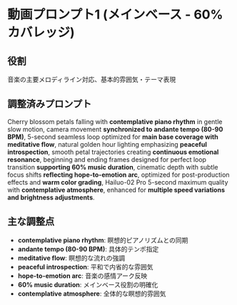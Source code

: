# 動画プロンプト1 (メインベース - 60%カバレッジ)

## 役割
音楽の主要メロディライン対応、基本的雰囲気・テーマ表現

## 調整済みプロンプト
Cherry blossom petals falling with **contemplative piano rhythm** in gentle slow motion, camera movement **synchronized to andante tempo (80-90 BPM)**, 5-second seamless loop optimized for **main base coverage with meditative flow**, natural golden hour lighting emphasizing **peaceful introspection**, smooth petal trajectories creating **continuous emotional resonance**, beginning and ending frames designed for perfect loop transition **supporting 60% music duration**, cinematic depth with subtle focus shifts **reflecting hope-to-emotion arc**, optimized for post-production effects and **warm color grading**, Hailuo-02 Pro 5-second maximum quality with **contemplative atmosphere**, enhanced for **multiple speed variations and brightness adjustments**.

## 主な調整点
- **contemplative piano rhythm**: 瞑想的ピアノリズムとの同期
- **andante tempo (80-90 BPM)**: 具体的テンポ指定
- **meditative flow**: 瞑想的な流れの強調
- **peaceful introspection**: 平和で内省的な雰囲気
- **hope-to-emotion arc**: 音楽の感情アーク反映
- **60% music duration**: メインベース役割の明確化
- **contemplative atmosphere**: 全体的な瞑想的雰囲気
